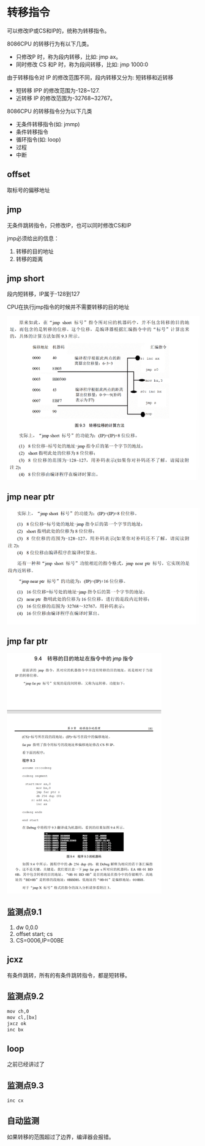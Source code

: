 # 转移指令
可以修改IP或CS和IP的，统称为转移指令。

8086CPU 的转移行为有以下几类。
- 只修改P 时，称为段内转移，比如: jmp ax。
- 同时修改 CS 和P 时，称为段间转移，比如: jmp 1000:0

由于转移指令对 IP 的修改范围不同，段内转移又分为: 短转移和近转移
- 短转移 IPP 的修改范围为-128~127.
- 近转移 IP 的修改范围为-32768~32767。

8086CPU 的转移指令分为以下几类
- 无条件转移指令(如: jmmp)
- 条件转移指令
- 循环指令(如: loop)
- 过程
- 中断

## offset
取标号的偏移地址

## jmp
无条件跳转指令，只修改IP，也可以同时修改CS和IP

jmp必须给出的信息：
1. 转移的目的地址
2. 转移的距离

## jmp short
段内短转移，IP属于-128到127

CPU在执行jmp指令的时候并不需要转移的目的地址

![Alt text](image-21.png)
## jmp near ptr
![Alt text](image-22.png)

## jmp far ptr
![Alt text](image-23.png)

## 监测点9.1
1. dw 0,0.0
2. offset start; cs
3. CS=0006,IP=00BE

## jcxz
有条件跳转，所有的有条件跳转指令，都是短转移。

## 监测点9.2
```
mov ch,0
mov cl,[bx]
jxcz ok
inc bx
```

## loop
之前已经讲过了

## 监测点9.3
```
inc cx
```
## 自动监测
如果转移的范围超过了边界，编译器会报错。
